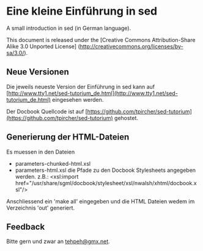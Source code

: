 Eine kleine Einführung in sed
=============================

A small introduction in sed (in German language).

This document is released under the
[Creative Commons Attribution-Share Alike 3.0 Unported License]
(http://creativecommons.org/licenses/by-sa/3.0/).


Neue Versionen
--------------

Die jeweils neueste Version der Einführung in sed kann auf
[http://www.tty1.net/sed-tutorium_de.html](http://www.tty1.net/sed-tutorium_de.html)
eingesehen werden.

Der Docbook Quellcode ist auf
[https://github.com/tpircher/sed-tutorium](https://github.com/tpircher/sed-tutorium)
gehostet.


Generierung der HTML-Dateien
----------------------------

Es muessen in den Dateien
- parameters-chunked-html.xsl
- parameters-html.xsl
die Pfade zu den Docbook Stylesheets angegeben werden.
z.B.: <xsl:import href="/usr/share/sgml/docbook/stylesheet/xsl/nwalsh/xhtml/docbook.xsl"/>

Anschliessend ein 'make all' eingegeben und die HTML Dateien wedem im Verzeichnis 'out'
generiert.


Feedback
--------

Bitte gern und zwar an <tehpeh@gmx.net>.
